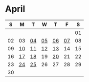 # April

| S | M | T | W | T | F | S |
|---|---|---|---|---|---|---|
|   |   |   |   |   |   | 01 |
| 02 | 03 | [04](04.md) | [05](05.md) | [06](06.md) | [07](07.md) | 08 |
| 09 | [10](10.md) | [11](11.md) | [12](12.md) | [13](13.md) | 14 | 15 |
| 16 | [17](17.md) | [18](18.md) | 19 | [20](20.md) | 21 | 22 |
| 23 | [24](24.md) | [25](25.md) | 26 | 27 | 28 | 29 |
| 30 |    |    |    |    |    |    |
